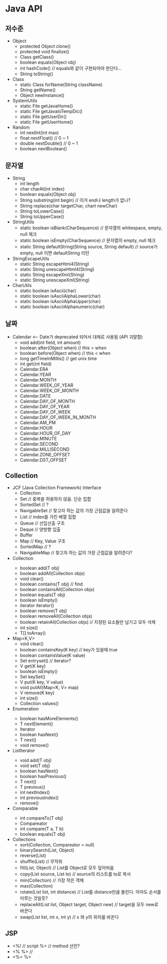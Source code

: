 # Java API

## 저수준
- Object
	- protected Object clone()
	- protected void finalize()
	- Class getClass()
	- boolean equals(Object obj)
	- int hashCode() // equals와 같이 구현되어야 한단다...
	- String toString()
- Class
	- static Class forName(String className)
	- String getName()
	- Object newInstance()
- SystemUtils
	- static File getJavaHome()
	- static File getJavaIoTempDic()
	- static File getUserDir()
	- static File getUserHome()
- Random
	- int nextInt(int max)
	- float nextFloat() // 0 ~ 1
	- double nextDouble() // 0 ~ 1
	- boolean nextBoolean()

## 문자열
- String
	- int length
	- char charAt(int index)
	- boolean equals(Object obj)
	- String substring(int begin) // 이거 end나 length가 없나?
	- String replace(char targetChar, chart newChar)
	- String toLowerCase()
	- String toUpperCase()
- StringUtils
	- static boolean isBlank(CharSequence) // 문자열의 whitespace, empty, null 체크
	- static boolean isEmpty(CharSequence) // 문자열의 empty, null 체크
	- static String defaultString(String source, String default) // source가 empty, null 이면 defaultString 리턴
- StringEscapeUtils
	- static String escapeHtml4(String)
	- static String unescapeHtml4(String)
	- static String escapeXml(String)
	- static String unescapeXml(String)
- CharUtils
	- static boolean isAscii(char)
	- static boolean isAsciiAlphaLower(char)
	- static boolean isAsciiAlphaUpper(char)
	- static boolean isAsciiAlphanumeric(char)

## 날짜
- Calendar <-- Date가 deprecated 되어서 대체로 사용됨 (API 괴랄함)
	- void add(int field, int amount)
	- boolean after(Object when) // this > when
	- boolean before(Object when) // this < when
	- long getTimeInMillis() // get unix time
	- int get(int field)
	- Calendar.ERA
	- Calendar.YEAR
	- Calendar.MONTH
	- Calendar.WEEK_OF_YEAR
	- Calendar.WEEK_OF_MONTH
	- Calendar.DATE
	- Calendar.DAY_OF_MONTH
	- Calendar.DAY_OF_YEAR
	- Calendar.DAY_OF_WEEK
	- Calendar.DAY_OF_WEEK_IN_MONTH
	- Calendar.AM_PM
	- Calendar.HOUR
	- Calendar.HOUR_OF_DAY
	- Calendar.MINUTE
	- Calendar.SECOND
	- Calendar.MILLISECOND
	- Calendar.ZONE_OFFSET
	- Calendar.DST_OFFSET

## Collection
- JCF (Java Collection Framework) Interface
	- Collection
	- Set // 중복을 허용하지 않음. 단순 집합
	- SortedSet // ?
	- NavigableSet // 찾고자 하는 값의 가장 근접값을 알려준다
	- List // index를 가진 배열 집합
	- Queue // 선입선출 구조
	- Deque // 양방향 입출
	- Buffer
	- Map // Key, Value 구조
	- SortedMap // ?
	- NavigableMap // 찾고자 하는 값의 가장 근접값을 알려준다?
- Collection<T>
	- boolean add(T obj)
	- boolean addAll(Collection<T> objs)
	- void clear()
	- boolean contains(T obj) // find
	- boolean containsAll(Collection<T> objs)
	- boolean equals(T obj)
	- boolean isEmpty()
	- iterator<T> iterator()
	- boolean remove(T obj)
	- boolean removeAll(Collection<T> objs)
	- boolean retainAll(Collection<T> objs) // 지정된 요소들만 남기고 모두 삭제
	- int size()
	- T[] toArray()
- Map<K,V>
	- void clear()
	- boolean containsKey(K key) // key가 있을때 true
	- boolean containsValue(K value)
	- Set entryset() // iterator?
	- V get(K key)
	- boolean isEmpty()
	- Set<K> keySet()
	- V put(K key, V value)
	- void putAll(Map<K, V> map)
	- V remove(K key)
	- int size()
	- Collection<V> values()
- Enumeration<T>
	- boolean hasMoreElements()
	- T nextElement()
	- Iterator<T>
	- boolean hasNext()
	- T next()
	- void remove()
- ListIterator<T>
	- void add(T obj)
	- void set(T obj)
	- boolean hasNext()
	- boolean hasPrevious()
	- T next()
	- T previous()
	- int nextIndex()
	- int previousIndex()
	- remove()
- Comparable<T>
	- int compareTo(T obj)
	- Compareator<T>
	- int compare(T a, T b)
	- boolean equals(T obj)
- Collections
	- sort(Collection<Comparable>, Compareator<T> = null)
	- binarySearch(List, Object)
	- reverse(List)
	- shuffle(List) // 무작위
	- fill(List, Object) // List를 Object로 모두 덮어씌움
	- copy(List source, List to) // source의 리스트를 to로 복사
	- min(Collection) // 가장 작은 객체
	- max(Collection)
	- rotate(List list, int distance) // List를 distance만큼 돌린다. 아마도 순서를 미루는 것일듯?
	- replaceAll(List list, Object target, Object new) // target을 모두 new로 바꾼다
	- swap(List list, int x, int y) // x 와 y의 위치를 바꾼다

## JSP
- <%! // script %> // method 선언?
- <% %> //
- <%= %>
